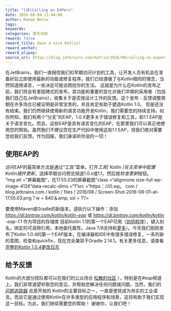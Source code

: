 ```yaml
---
title: "[译]Calling on EAPers"
date: 2016-08-04 21:44:00
author: Roman Belov
tags:
keywords:
categories: 官方动态
reward: false
reward_title: Have a nice Kotlin!
reward_wechat:
reward_alipay:
source_url: https://blog.jetbrains.com/kotlin/2016/08/calling-on-eapers/
---
```


在JetBrains，我们一直相信我们的早期访问计划的工具，让开发人员有机会在准备好后立即使用最新的功能或修复程序。我们已经遵循了与Kotlin相同的理念，当然知道用语言，一些决定可能会困扰你的生活。
这就是为什么在Kotlin的发布之前，我们将会有里程碑式的发布，其功能和重要的变化对我们早期的采用者（包括我们自己在JetBrains），收集关于是否按设计工作的反馈。这个发布 - 反馈调整周期在许多场合已被证明是非常宝贵的，并且肯定有助于塑造Kotlin 1.0。
但是还没有结束。我们仍然继续使用新的语言功能开发Kotlin，我们需要您的持续支持。如你所知，我们有两个“分支”的EAP，1.0.X更多关于错误修复和工具，和1.1 EAP是关于语言变化。而且，这些EAP是具有语言变化的EAP，在那里我们可以真正地使用您的帮助。虽然我们不建议您在生产代码中使用这些1.1 EAP，但我们绝对需要您给我们反馈。作为回报，我们承诺听你说的​​一切！
## 使用EAP的

访问EAP的最简单方法是通过“工具”菜单。打开<em>工具| Kotlin |在主菜单中配置Kotlin插件更新</em>，选择早期访问预览频道1.0.x或1.1，然后按<em>检查更新</em>按钮。<br/>
“img alt =”屏幕截图“，在17.55.03的屏幕截图”class =“alignnone size-full wp-image-4126”data-recalc-dims =“1”src =“https：//i0.wp。 com / blog.jetbrains.com / kotlin / files / 2016/08 / Screen-Shot-2016-08-01-at-17.55.03.png？w = 640＆amp; ssl = 1“/> <br/>

要使用Maven或Gradle的新版本，请执行以下操作：添加<em> https://dl.bintray.com/kotlin/kotlin-eap </em>或<em> https://dl.bintray.com/kotlin/kotlin -eap-1.1 </em>作为项目的存储库
目前Kotlin 1.1的第一个EAP可用（<a href="https://youtu.be/4W3ruTWUhpw">协同程序</a>），键入别名，绑定的可调用引用，本地委托属性，Java 7/8支持和<a href="https://blog.jetbrains.com/kotlin/2016/07/first-glimpse-of-kotlin-1-1-coroutines-type-aliases-and-more/">更多</a>）。今天我们刚刚发布了Kotlin 1.0.4的第一个EAP版本，在编译器和IDE中有很多错误修复，一系列新的意图，检查和quickfix，现在完全兼容于Gradle 2.14.1。有关更多信息，请查看<a href="https://github.com/JetBrains/kotlin/blob/767329fcab8249214c9c77db8ff1b8c1b3bd44b9/ChangeLog.md">完整的Kotlin 1.0.4更改日志</a> </em>
## 给予反馈

Kotlin的大部分团队都可以在我们的公众场合 [松散的社区](http://kotlinslackin.herokuapp.com) ），特别是在#eap频道上，​​我们非常渴望听取您的意见，并帮助您解决任何问题或问题。当然，我们的 [问题追踪器](http://kotl.in/issue) 总是开放的
Kotlin的主要目标之一，一直是使其成为务实的工业语言。而且它是通过使用Kotlin在许多类型的应用程序和场景，这将有助于我们实现这一目标。为此，我们继续需要您的帮助！
谢谢你，让我们吧！
